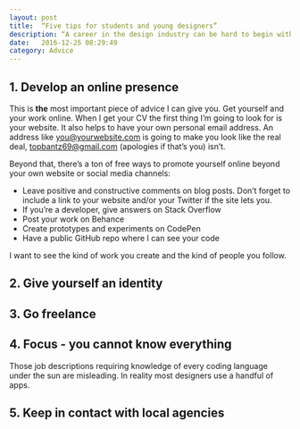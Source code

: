 ```yaml
---
layout: post
title:  “Five tips for students and young designers”
description: “A career in the design industry can be hard to begin with, here’s some handy advice get you ahead of the game“
date:   2016-12-25 08:29:49
category: Advice
---
```


## 1. Develop an online presence

This is **the** most important piece of advice I can give you. Get yourself and your work online. When I get your CV the first thing I’m going to look for is your website. It also helps to have your own personal email address. An address like you@yourwebsite.com is going to make you look like the real deal, topbantz69@gmail.com (apologies if that’s you) isn’t.

Beyond that, there’s a ton of free ways to promote yourself online beyond your own website or social media channels:

- Leave positive and constructive comments on blog posts. Don’t forget to include a link to your website and/or your Twitter if the site lets you.
- If you’re a developer, give answers on Stack Overflow 
- Post your work on Behance
- Create prototypes and experiments on CodePen
- Have a public GitHub repo where I can see your code

I want to see the kind of work you create and the kind of people you follow.

## 2. Give yourself an identity

## 3. Go freelance

## 4. Focus - you cannot know everything

Those job descriptions requiring knowledge of every coding language under the sun are misleading. In reality most designers use a handful of apps.

## 5. Keep in contact with local agencies